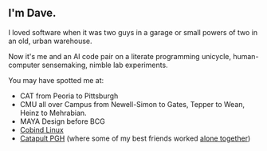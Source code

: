 ## I'm Dave.

I loved software when it was two guys in a garage or small powers of two in an old, urban warehouse.

Now it's me and an AI code pair on a literate programming unicycle, human-computer sensemaking, nimble lab experiments.

You may have spotted me at:

* CAT from Peoria to Pittsburgh
* CMU all over Campus from Newell-Simon to Gates, Tepper to Wean, Heinz to Mehrabian.
* MAYA Design before BCG
* [Cobind Linux](https://rubenerd.com/p1191/)
* [Catapult PGH](http://catapultpgh.org/) (where some of my best friends worked [alone together](https://www.sherryturkle.com/alone-together))

